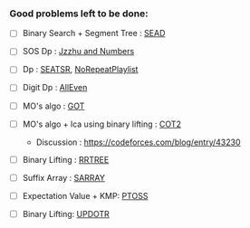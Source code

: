 ### Good problems left to be done:

- [ ] Binary Search + Segment Tree : [SEAD](https://www.codechef.com/problems/SEAD)

- [ ] SOS Dp : [Jzzhu and Numbers](https://codeforces.com/contest/449/problem/D)

- [ ] Dp : [SEATSR](https://www.codechef.com/problems/SEATSR), [NoRepeatPlaylist](https://community.topcoder.com/stat?c=problem_statement&pm=11774&rd=14724&rm=&cr=23010876)

- [ ] Digit Dp : [AllEven](https://vjudge.net/problem/TopCoder-15832)

- [ ] MO's algo : [GOT](https://www.spoj.com/problems/GOT/)

- [ ] MO's algo + lca using binary lifting : [COT2](https://www.spoj.com/problems/COT2/)
	* Discussion : https://codeforces.com/blog/entry/43230

- [ ] Binary Lifting : [RRTREE](https://www.codechef.com/problems/RRTREE)

- [ ] Suffix Array : [SARRAY](https://www.spoj.com/problems/SARRAY/)

- [ ] Expectation Value + KMP: [PTOSS](https://www.codechef.com/problems/PTOSS)
 
- [ ] Binary Lifting: [UPDOTR](https://www.codechef.com/problems/UPDOTR)